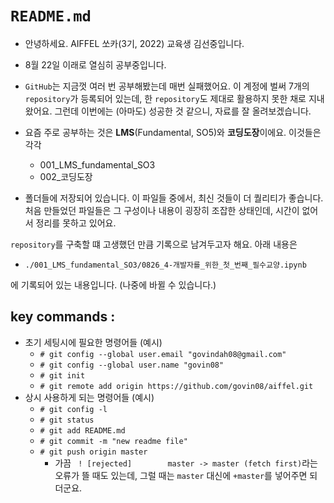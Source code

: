 # `README.md`

 - 안녕하세요. AIFFEL 쏘카(3기, 2022) 교육생 김선중입니다.

 - 8월 22일 이래로 열심히 공부중입니다.

 - `GitHub`는 지금껏 여러 번 공부해봤는데 매번 실패했어요.
 이 계정에 벌써 7개의 `repository`가 등록되어 있는데, 한 `repository`도 제대로 활용하지 못한 채로 지내왔어요.
 그런데 이번에는 (아마도) 성공한 것 같으니, 자료를 잘 올려보겠습니다.
 
 - 요즘 주로 공부하는 것은 **LMS**(Fundamental, SO5)와 **코딩도장**이에요.
 이것들은 각각
    - 001\_LMS_fundamental_SO3
    - 002\_코딩도장
 - 폴더들에 저장되어 있습니다.
 이 파일들 중에서, 최신 것들이 더 퀄리티가 좋습니다.
 처음 만들었던 파일들은 그 구성이나 내용이 굉장히 조잡한 상태인데, 시간이 없어서 정리를 못하고 있어요.
 
`repository`를 구축할 떄 고생했던 만큼 기록으로 남겨두고자 해요. 아래 내용은
 
 - `./001_LMS_fundamental_SO3/0826_4-개발자를_위한_첫_번째_필수교양.ipynb`

에 기록되어 있는 내용입니다. (나중에 바뀔 수 있습니다.)

## key commands : 
 - 초기 세팅시에 필요한 명령어들 (예시)
    - `# git config --global user.email "govindah08@gmail.com"`
    - `# git config --global user.name "govin08"`
    - `# git init`
    - `# git remote add origin https://github.com/govin08/aiffel.git`
 - 상시 사용하게 되는 명령어들 (예시)
    - `# git config -l`
    - `# git status`
    - `# git add README.md`
    - `# git commit -m "new readme file"`
    - `# git push origin master`
        - 가끔 ` ! [rejected]        master -> master (fetch first)`라는 오류가 뜰 때도 있는데, 그럴 때는  `master` 대신에 `+master`를 넣어주면 되더군요.